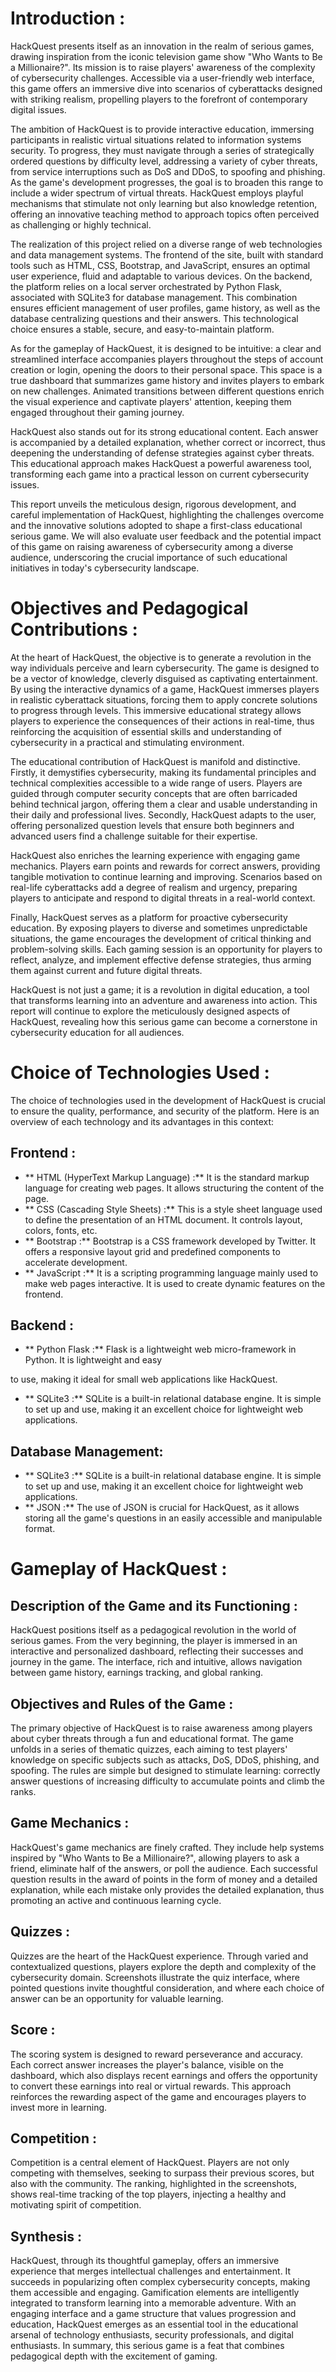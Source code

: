# Introduction : 

HackQuest presents itself as an innovation in the realm of serious games, drawing inspiration from the iconic television game show "Who Wants to Be a Millionaire?". Its mission is to raise players' awareness of the complexity of cybersecurity challenges. Accessible via a user-friendly web interface, this game offers an immersive dive into scenarios of cyberattacks designed with striking realism, propelling players to the forefront of contemporary digital issues.

The ambition of HackQuest is to provide interactive education, immersing participants in realistic virtual situations related to information systems security. To progress, they must navigate through a series of strategically ordered questions by difficulty level, addressing a variety of cyber threats, from service interruptions such as DoS and DDoS, to spoofing and phishing. As the game's development progresses, the goal is to broaden this range to include a wider spectrum of virtual threats. HackQuest employs playful mechanisms that stimulate not only learning but also knowledge retention, offering an innovative teaching method to approach topics often perceived as challenging or highly technical.

The realization of this project relied on a diverse range of web technologies and data management systems. The frontend of the site, built with standard tools such as HTML, CSS, Bootstrap, and JavaScript, ensures an optimal user experience, fluid and adaptable to various devices. On the backend, the platform relies on a local server orchestrated by Python Flask, associated with SQLite3 for database management. This combination ensures efficient management of user profiles, game history, as well as the database centralizing questions and their answers. This technological choice ensures a stable, secure, and easy-to-maintain platform.

As for the gameplay of HackQuest, it is designed to be intuitive: a clear and streamlined interface accompanies players throughout the steps of account creation or login, opening the doors to their personal space. This space is a true dashboard that summarizes game history and invites players to embark on new challenges. Animated transitions between different questions enrich the visual experience and captivate players' attention, keeping them engaged throughout their gaming journey.

HackQuest also stands out for its strong educational content. Each answer is accompanied by a detailed explanation, whether correct or incorrect, thus deepening the understanding of defense strategies against cyber threats. This educational approach makes HackQuest a powerful awareness tool, transforming each game into a practical lesson on current cybersecurity issues.

This report unveils the meticulous design, rigorous development, and careful implementation of HackQuest, highlighting the challenges overcome and the innovative solutions adopted to shape a first-class educational serious game. We will also evaluate user feedback and the potential impact of this game on raising awareness of cybersecurity among a diverse audience, underscoring the crucial importance of such educational initiatives in today's cybersecurity landscape.

# Objectives and Pedagogical Contributions : 

At the heart of HackQuest, the objective is to generate a revolution in the way individuals perceive and learn cybersecurity. The game is designed to be a vector of knowledge, cleverly disguised as captivating entertainment. By using the interactive dynamics of a game, HackQuest immerses players in realistic cyberattack situations, forcing them to apply concrete solutions to progress through levels. This immersive educational strategy allows players to experience the consequences of their actions in real-time, thus reinforcing the acquisition of essential skills and understanding of cybersecurity in a practical and stimulating environment.

The educational contribution of HackQuest is manifold and distinctive. Firstly, it demystifies cybersecurity, making its fundamental principles and technical complexities accessible to a wide range of users. Players are guided through computer security concepts that are often barricaded behind technical jargon, offering them a clear and usable understanding in their daily and professional lives. Secondly, HackQuest adapts to the user, offering personalized question levels that ensure both beginners and advanced users find a challenge suitable for their expertise.

HackQuest also enriches the learning experience with engaging game mechanics. Players earn points and rewards for correct answers, providing tangible motivation to continue learning and improving. Scenarios based on real-life cyberattacks add a degree of realism and urgency, preparing players to anticipate and respond to digital threats in a real-world context.

Finally, HackQuest serves as a platform for proactive cybersecurity education. By exposing players to diverse and sometimes unpredictable situations, the game encourages the development of critical thinking and problem-solving skills. Each gaming session is an opportunity for players to reflect, analyze, and implement effective defense strategies, thus arming them against current and future digital threats.

HackQuest is not just a game; it is a revolution in digital education, a tool that transforms learning into an adventure and awareness into action. This report will continue to explore the meticulously designed aspects of HackQuest, revealing how this serious game can become a cornerstone in cybersecurity education for all audiences.

# Choice of Technologies Used : 

The choice of technologies used in the development of HackQuest is crucial to ensure the quality, performance, and security of the platform. Here is an overview of each technology and its advantages in this context:

## Frontend :
- ** HTML (HyperText Markup Language) :** It is the standard markup language for creating web pages. It allows structuring the content of the page.
- ** CSS (Cascading Style Sheets) :** This is a style sheet language used to define the presentation of an HTML document. It controls layout, colors, fonts, etc.
- ** Bootstrap :** Bootstrap is a CSS framework developed by Twitter. It offers a responsive layout grid and predefined components to accelerate development.
- ** JavaScript :** It is a scripting programming language mainly used to make web pages interactive. It is used to create dynamic features on the frontend.

## Backend :
- ** Python Flask :** Flask is a lightweight web micro-framework in Python. It is lightweight and easy

 to use, making it ideal for small web applications like HackQuest.
- ** SQLite3 :** SQLite is a built-in relational database engine. It is simple to set up and use, making it an excellent choice for lightweight web applications.

## Database Management:
- ** SQLite3 :** SQLite is a built-in relational database engine. It is simple to set up and use, making it an excellent choice for lightweight web applications.
- ** JSON :** The use of JSON is crucial for HackQuest, as it allows storing all the game's questions in an easily accessible and manipulable format.

# Gameplay of HackQuest :  

## Description of the Game and its Functioning : 

HackQuest positions itself as a pedagogical revolution in the world of serious games. From the very beginning, the player is immersed in an interactive and personalized dashboard, reflecting their successes and journey in the game. The interface, rich and intuitive, allows navigation between game history, earnings tracking, and global ranking.

## Objectives and Rules of the Game : 

The primary objective of HackQuest is to raise awareness among players about cyber threats through a fun and educational format. The game unfolds in a series of thematic quizzes, each aiming to test players' knowledge on specific subjects such as attacks, DoS, DDoS, phishing, and spoofing. The rules are simple but designed to stimulate learning: correctly answer questions of increasing difficulty to accumulate points and climb the ranks.

## Game Mechanics : 
HackQuest's game mechanics are finely crafted. They include help systems inspired by "Who Wants to Be a Millionaire?", allowing players to ask a friend, eliminate half of the answers, or poll the audience. Each successful question results in the award of points in the form of money and a detailed explanation, while each mistake only provides the detailed explanation, thus promoting an active and continuous learning cycle.

## Quizzes : 

Quizzes are the heart of the HackQuest experience. Through varied and contextualized questions, players explore the depth and complexity of the cybersecurity domain. Screenshots illustrate the quiz interface, where pointed questions invite thoughtful consideration, and where each choice of answer can be an opportunity for valuable learning.

## Score : 

The scoring system is designed to reward perseverance and accuracy. Each correct answer increases the player's balance, visible on the dashboard, which also displays recent earnings and offers the opportunity to convert these earnings into real or virtual rewards. This approach reinforces the rewarding aspect of the game and encourages players to invest more in learning.

## Competition : 

Competition is a central element of HackQuest. Players are not only competing with themselves, seeking to surpass their previous scores, but also with the community. The ranking, highlighted in the screenshots, shows real-time tracking of the top players, injecting a healthy and motivating spirit of competition.

## Synthesis : 

HackQuest, through its thoughtful gameplay, offers an immersive experience that merges intellectual challenges and entertainment. It succeeds in popularizing often complex cybersecurity concepts, making them accessible and engaging. Gamification elements are intelligently integrated to transform learning into a memorable adventure. With an engaging interface and a game structure that values progression and education, HackQuest emerges as an essential tool in the educational arsenal of technology enthusiasts, security professionals, and digital enthusiasts. In summary, this serious game is a feat that combines pedagogical depth with the excitement of gaming.
